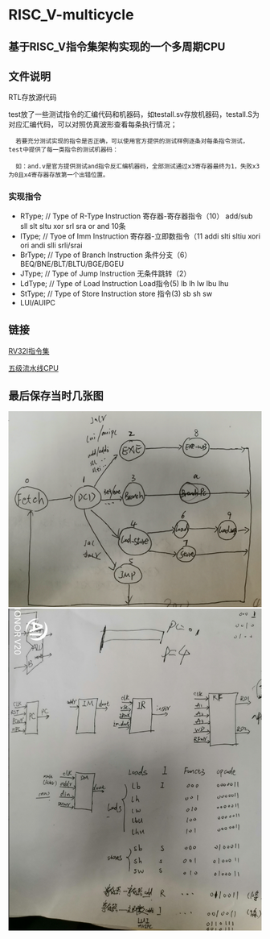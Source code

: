 # RISC_V-multicycle

## 基于RISC_V指令集架构实现的一个多周期CPU

## 文件说明
RTL存放源代码

test放了一些测试指令的汇编代码和机器码，如testall.sv存放机器码，testall.S为对应汇编代码，可以对照仿真波形查看每条执行情况；

      若要充分测试实现的指令是否正确，可以使用官方提供的测试样例逐条对每条指令测试，test中提供了每一类指令的测试机器码：
      
      如：and.v是官方提供测试and指令反汇编机器码，全部测试通过x3寄存器最终为1，失败x3为0且x4寄存器存放第一个出错位置。

### 实现指令
- RType;    // Type of R-Type Instruction   寄存器-寄存器指令（10） add/sub sll slt sltu xor srl sra or and  10条
- IType;    // Tyoe of Imm    Instruction   寄存器-立即数指令（11  addi slti sltiu xori ori andi slli srli/srai
- BrType;  // Type of Branch Instruction   条件分支（6） BEQ/BNE/BLT/BLTU/BGE/BGEU
- JType;    // Type of Jump   Instruction   无条件跳转（2）
- LdType;  // Type of Load   Instruction   Load指令(5)   lb lh lw lbu lhu
- StType;   // Type of Store  Instruction   store 指令(3) sb sh sw
- LUI/AUIPC

## 链接
[RV32I指令集](https://www.cnblogs.com/mikewolf2002/p/9864652.html "RV32I指令集")

[五级流水线CPU](https://github.com/fox6666/RISC_V-pipeline "五级流水线CPU")

## 最后保存当时几张图
![状态机](images/状态机.png)
![模块](images/2.png)
